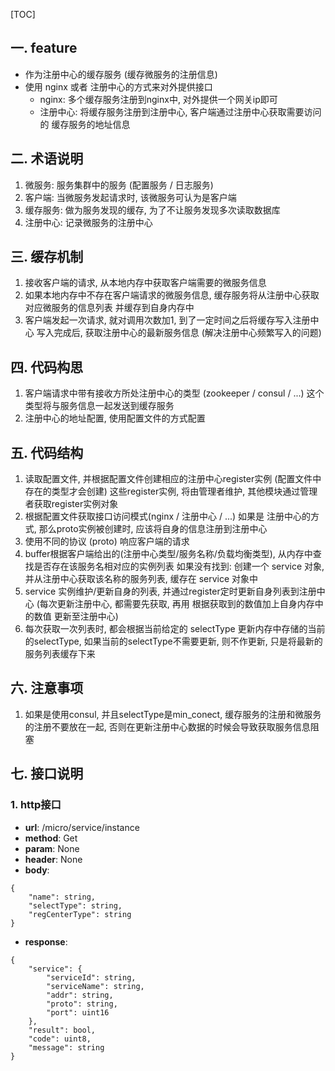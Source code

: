 [TOC]

## 一. feature
- 作为注册中心的缓存服务 (缓存微服务的注册信息)
- 使用 nginx 或者 注册中心的方式来对外提供接口
    - nginx: 多个缓存服务注册到nginx中, 对外提供一个网关ip即可
    - 注册中心: 将缓存服务注册到注册中心, 客户端通过注册中心获取需要访问的 缓存服务的地址信息

## 二. 术语说明
1. 微服务: 服务集群中的服务 (配置服务 / 日志服务)
2. 客户端: 当微服务发起请求时, 该微服务可认为是客户端
3. 缓存服务: 做为服务发现的缓存, 为了不让服务发现多次读取数据库
4. 注册中心: 记录微服务的注册中心

## 三. 缓存机制
1. 接收客户端的请求, 从本地内存中获取客户端需要的微服务信息
2. 如果本地内存中不存在客户端请求的微服务信息, 缓存服务将从注册中心获取对应微服务的信息列表
    并缓存到自身内存中
3. 客户端发起一次请求, 就对调用次数加1, 到了一定时间之后将缓存写入注册中心
    写入完成后, 获取注册中心的最新服务信息 (解决注册中心频繁写入的问题)

## 四. 代码构思
1. 客户端请求中带有接收方所处注册中心的类型 (zookeeper / consul / ...)
    这个类型将与服务信息一起发送到缓存服务
2. 注册中心的地址配置, 使用配置文件的方式配置

## 五. 代码结构
1. 读取配置文件, 并根据配置文件创建相应的注册中心register实例 (配置文件中存在的类型才会创建)
    这些register实例, 将由管理者维护, 其他模块通过管理者获取register实例对象
2. 根据配置文件获取接口访问模式(nginx / 注册中心 / ...)
    如果是 注册中心的方式, 那么proto实例被创建时, 应该将自身的信息注册到注册中心
3. 使用不同的协议 (proto) 响应客户端的请求
4. buffer根据客户端给出的(注册中心类型/服务名称/负载均衡类型), 从内存中查找是否存在该服务名相对应的实例列表
    如果没有找到: 创建一个 service 对象, 并从注册中心获取该名称的服务列表, 缓存在 service 对象中
5. service 实例维护/更新自身的列表, 并通过register定时更新自身列表到注册中心
    (每次更新注册中心, 都需要先获取, 再用 根据获取到的数值加上自身内存中的数值 更新至注册中心)
6. 每次获取一次列表时, 都会根据当前给定的 selectType 更新内存中存储的当前的selectType, 如果当前的selectType不需要更新, 则不作更新, 只是将最新的服务列表缓存下来

## 六. 注意事项
1. 如果是使用consul, 并且selectType是min_conect, 缓存服务的注册和微服务的注册不要放在一起, 否则在更新注册中心数据的时候会导致获取服务信息阻塞

## 七. 接口说明
### 1. http接口
- **url**: /micro/service/instance
- **method**: Get
- **param**: None
- **header**: None
- **body**:
```
{
    "name": string,
    "selectType": string,
    "regCenterType": string
}
```
- **response**:
```
{
    "service": {
        "serviceId": string,
        "serviceName": string,
        "addr": string,
        "proto": string,
        "port": uint16
    },
    "result": bool,
    "code": uint8,
    "message": string
}
```

